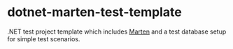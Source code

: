 # dotnet-marten-test-template

.NET test project template which includes [Marten](https://martendb.io) and a test database setup for simple test scenarios.